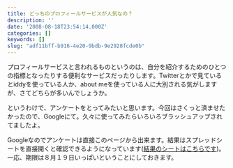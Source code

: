 ```yaml
---
title: どっちのプロフィールサービスが人気なの？
description: ''
date: '2008-08-18T23:54:14.000Z'
categories: []
keywords: []
slug: "adf11bff-b916-4e20-9bdb-9e2928fcde0b"
---
```

プロフィールサービスと言われるものというのは、自分を紹介するためのひとつの指標となったりする便利なサービスだったりします。Twitterとかで見ているとiddyを使っている人か、about meを使っている人に大別される気がしますが、さてどちらが多いんでしょうか。

というわけで、アンケートをとってみたいと思います。今回はさくっと済ませたかったので、Googleにて。久々に使ってみたらいろいろブラッシュアップされてましたよ。

Googleなのでアンケートは直接このページから出来ます。結果はスプレッドシートを直接開くと確認できるようになっています([結果のシートはこちらです](http://spreadsheets.google.com/pub?key=pGW20RUPDq0lmTNQpmGZ7EA))。一応、期限は８月１９日いっぱいということにしておきます。